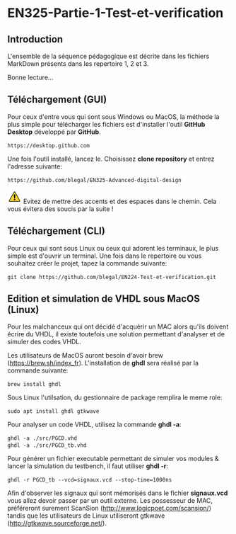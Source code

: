 # EN325-Partie-1-Test-et-verification

## Introduction

L'ensemble de la séquence pédagogique est décrite dans les fichiers MarkDown présents dans les repertoire 1, 2 et 3.

Bonne lecture...


## Téléchargement (GUI)

Pour ceux d'entre vous qui sont sous Windows ou MacOS, la méthode la plus simple pour télécharger les fichiers est d'installer l'outil **GitHub Desktop** développé par **GitHub**.

```
https://desktop.github.com
```

Une fois l'outil installé, lancez le. Choisissez **clone repository** et entrez l'adresse suivante:

```
https://github.com/blegal/EN325-Advanced-digital-design
```

![alt text](./icons/warning.png) Evitez de mettre des accents et des espaces dans le chemin. Cela vous évitera des soucis par la suite !


## Téléchargement (CLI)

Pour ceux qui sont sous Linux ou ceux qui adorent les terminaux, le plus simple est d'ouvrir un terminal. Une fois dans le repertoire ou vous souhaitez créer le projet, tapez la commande suivante:

```
git clone https://github.com/blegal/EN224-Test-et-verification.git
```

## Edition et simulation de VHDL sous MacOS (Linux)

Pour les malchanceux qui ont décidé d'acquérir un MAC alors qu'ils doivent écrire du VHDL, il existe toutefois une solution permettant d'analyser et de simuler des codes VHDL.

Les utilisateurs de MacOS auront besoin d'avoir brew (https://brew.sh/index_fr). L'installation de **ghdl** sera réalisé par la commande suivante:

```
brew install ghdl
```

Sous Linux l'utilsation, du gestionnaire de package remplira le meme role:

```
sudo apt install ghdl gtkwave
```

Pour analyser un code VHDL, utilisez la commande **ghdl -a**:

```
ghdl -a ./src/PGCD.vhd
ghdl -a ./src/PGCD_tb.vhd
```

Pour générer un fichier executable permettant de simuler vos modules & lancer la simulation du testbench, il faut utiliser **ghdl -r**:

```
ghdl -r PGCD_tb --vcd=signaux.vcd --stop-time=1000ns
```

Afin d'observer les signaux qui sont mémorisés dans le fichier **signaux.vcd** vous allez devoir passer par un outil externe. Les possesseur de MAC, préféreront surement ScanSion (http://www.logicpoet.com/scansion/) tandis que les utilisateurs  de Linux utiliseront gtkwave (http://gtkwave.sourceforge.net/).
